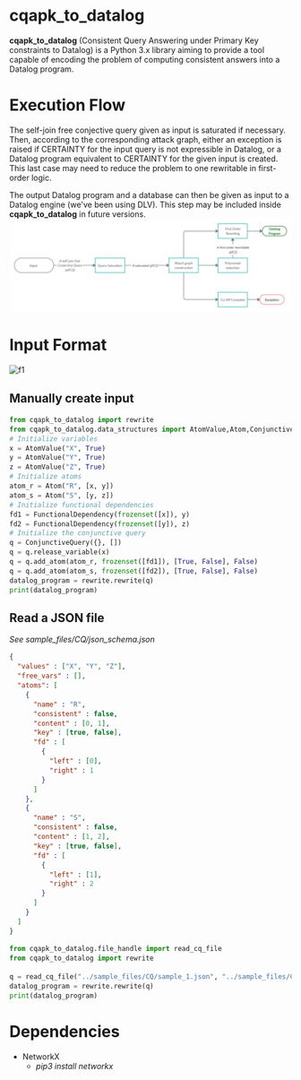 # __cqapk_to_datalog__
__cqapk_to_datalog__ (Consistent Query Answering under Primary Key constraints to Datalog) is a Python 3.x library aiming to provide a tool capable of encoding the problem of computing consistent answers into a Datalog program.

# Execution Flow
The self-join free conjective query given as input is saturated if necessary. Then, according to the corresponding attack graph, either an exception is raised if CERTAINTY for the input query is not expressible in Datalog, or a Datalog program equivalent to CERTAINTY for the given input is created. This last case may need to reduce the problem to one rewritable in first-order logic.

The output Datalog program and a database can then be given as input to a Datalog engine (we've been using DLV). This step may be included inside __cqapk_to_datalog__ in future versions.
![Execution Flow](https://raw.githubusercontent.com/aeaziz/cqapk_to_datalog/master/schema.png?token=AF27ADJDQQGTHCO4MXECYMS6KL35M)

# Input Format
![f1]
## Manually create input 
```python
from cqapk_to_datalog import rewrite
from cqapk_to_datalog.data_structures import AtomValue,Atom,ConjunctiveQuery,FunctionalDependency
# Initialize variables
x = AtomValue("X", True)
y = AtomValue("Y", True)
z = AtomValue("Z", True)
# Initialize atoms
atom_r = Atom("R", [x, y])
atom_s = Atom("S", [y, z])
# Initialize functional dependencies
fd1 = FunctionalDependency(frozenset([x]), y)
fd2 = FunctionalDependency(frozenset([y]), z)
# Initialize the conjunctive query
q = ConjunctiveQuery({}, [])
q = q.release_variable(x)
q = q.add_atom(atom_r, frozenset([fd1]), [True, False], False)
q = q.add_atom(atom_s, frozenset([fd2]), [True, False], False)
datalog_program = rewrite.rewrite(q)
print(datalog_program)
```
## Read a JSON file
*See sample_files/CQ/json_schema.json*
```json
{
  "values" : ["X", "Y", "Z"],
  "free_vars" : [],
  "atoms": [
    {
      "name" : "R",
      "consistent" : false,
      "content" : [0, 1],
      "key" : [true, false],
      "fd" : [
        {
          "left" : [0],
          "right" : 1
        }
      ]
    },
    {
      "name" : "S",
      "consistent" : false,
      "content" : [1, 2],
      "key" : [true, false],
      "fd" : [
        {
          "left" : [1],
          "right" : 2
        }
      ]
    }
  ]
}
```
```python
from cqapk_to_datalog.file_handle import read_cq_file
from cqapk_to_datalog import rewrite

q = read_cq_file("../sample_files/CQ/sample_1.json", "../sample_files/CQ/json_schema.json")[0]
datalog_program = rewrite.rewrite(q)
print(datalog_program)

```
# Dependencies
- NetworkX 
    - *pip3 install networkx*
    
    
[f1]: http://chart.apis.google.com/chart?cht=tx&chl=q=R(\underline{x},y),S(\underline{y},z)
